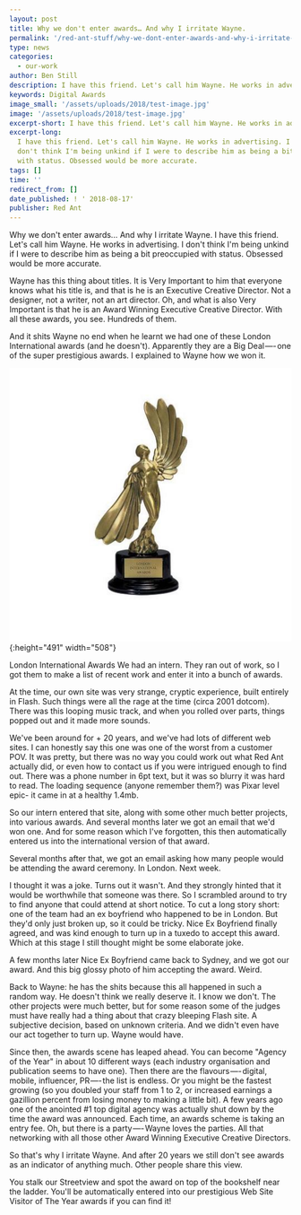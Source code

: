 ```yaml
---
layout: post
title: Why we don't enter awards… And why I irritate Wayne.
permalink: '/red-ant-stuff/why-we-dont-enter-awards-and-why-i-irritate-wayne/'
type: news
categories:
  - our-work
author: Ben Still
description: I have this friend. Let's call him Wayne. He works in advertising.
keywords: Digital Awards
image_small: '/assets/uploads/2018/test-image.jpg'
image: '/assets/uploads/2018/test-image.jpg'
excerpt-short: I have this friend. Let's call him Wayne. He works in advertising.
excerpt-long:
  I have this friend. Let's call him Wayne. He works in advertising. I
  don't think I'm being unkind if I were to describe him as being a bit preoccupied
  with status. Obsessed would be more accurate.
tags: []
time: ''
redirect_from: []
date_published: ! ' 2018-08-17'
publisher: Red Ant
---
```


Why we don't enter awards… And why I irritate Wayne. I have this friend. Let's call him Wayne. He works in advertising. I don't think I'm being unkind if I were to describe him as being a bit preoccupied with status. Obsessed would be more accurate.

Wayne has this thing about titles. It is Very Important to him that everyone knows what his title is, and that is he is an Executive Creative Director. Not a designer, not a writer, not an art director. Oh, and what is also Very Important is that he is an Award Winning Executive Creative Director. With all these awards, you see. Hundreds of them.

And it shits Wayne no end when he learnt we had one of these London International awards (and he doesn't). Apparently they are a Big Deal —- one of the super prestigious awards. I explained to Wayne how we won it.

![](/assets/uploads/2018/london-i18n-awards.jpg){:height="491" width="508"}

London International Awards
We had an intern. They ran out of work, so I got them to make a list of recent work and enter it into a bunch of awards.

At the time, our own site was very strange, cryptic experience, built entirely in Flash. Such things were all the rage at the time (circa 2001 dotcom). There was this looping music track, and when you rolled over parts, things popped out and it made more sounds.

We've been around for + 20 years, and we've had lots of different web sites. I can honestly say this one was one of the worst from a customer POV. It was pretty, but there was no way you could work out what Red Ant actually did, or even how to contact us if you were intrigued enough to find out. There was a phone number in 6pt text, but it was so blurry it was hard to read. The loading sequence (anyone remember them?) was Pixar level epic- it came in at a healthy 1.4mb.

So our intern entered that site, along with some other much better projects, into various awards. And several months later we got an email that we'd won one. And for some reason which I've forgotten, this then automatically entered us into the international version of that award.

Several months after that, we got an email asking how many people would be attending the award ceremony. In London. Next week.

I thought it was a joke. Turns out it wasn't. And they strongly hinted that it would be worthwhile that someone was there. So I scrambled around to try to find anyone that could attend at short notice. To cut a long story short: one of the team had an ex boyfriend who happened to be in London. But they'd only just broken up, so it could be tricky. Nice Ex Boyfriend finally agreed, and was kind enough to turn up in a tuxedo to accept this award. Which at this stage I still thought might be some elaborate joke.

A few months later Nice Ex Boyfriend came back to Sydney, and we got our award. And this big glossy photo of him accepting the award. Weird.

Back to Wayne: he has the shits because this all happened in such a random way. He doesn't think we really deserve it. I know we don't. The other projects were much better, but for some reason some of the judges must have really had a thing about that crazy bleeping Flash site. A subjective decision, based on unknown criteria. And we didn't even have our act together to turn up. Wayne would have.

Since then, the awards scene has leaped ahead. You can become "Agency of the Year" in about 10 different ways (each industry organisation and publication seems to have one). Then there are the flavours —- digital, mobile, influencer, PR —- the list is endless. Or you might be the fastest growing (so you doubled your staff from 1 to 2, or increased earnings a gazillion percent from losing money to making a little bit). A few years ago one of the anointed #1 top digital agency was actually shut down by the time the award was announced. Each time, an awards scheme is taking an entry fee. Oh, but there is a party —- Wayne loves the parties. All that networking with all those other Award Winning Executive Creative Directors.

So that's why I irritate Wayne. And after 20 years we still don't see awards as an indicator of anything much. Other people share this view.

You stalk our Streetview and spot the award on top of the bookshelf near the ladder. You'll be automatically entered into our prestigious Web Site Visitor of The Year awards if you can find it!
